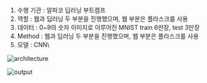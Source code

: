 1. 수행 기관 : 알파코 딥러닝 부트캠프
2. 역할 : 웹과 딥러닝 두 부분을 진행했으며, 웹 부분은 플라스크를 사용
3. 데이터 : 0~9의 숫자 이미지로 이루어진 MNIST train 6만장, test 3만장
4. Method : 웹과 딥러닝 두 부분을 진행했으며, 웹 부분은 플라스크를 사용
5. 모델 : CNN\

![architecture](https://github.com/sioscorial/alpaco0304/assets/131604960/2ce4b789-e43f-41f4-a7bc-24a9108a9231)

![output](https://github.com/sioscorial/alpaco0304/assets/131604960/2528ecf0-06b2-413a-a104-0143093c11c9)
